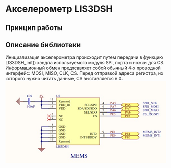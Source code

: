 # Акселерометр LIS3DSH
## Принцип работы

## Описание библиотеки
Инициализация акселерометра происходит путем передачи в функцию LIS3DSH_init() хэндла используемого модуля SPI, порта и ножки для CS. Информационный обмен предтсавляет собой обычный 4-х проводной интерфейс: MOSI, MISO, CLK, CS. Перед отправкой адреса регистра, из которого нужно читать данные, CS выставляется в 0. 
![Image alt](https://github.com/nekida/stm32f4-discovery/blob/master/lis3dsh/Mems_LIS3DSH_connecting.jpg)
